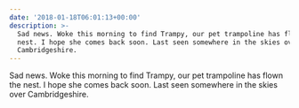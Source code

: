 ```yaml
---
date: '2018-01-18T06:01:13+00:00'
description: >-
  Sad news. Woke this morning to find Trampy, our pet trampoline has flown the
  nest. I hope she comes back soon. Last seen somewhere in the skies over
  Cambridgeshire.
---
```

Sad news. Woke this morning to find Trampy, our pet trampoline has flown the nest. I hope she comes back soon. Last seen somewhere in the skies over Cambridgeshire.
